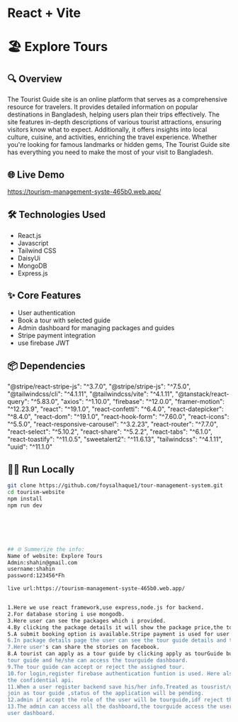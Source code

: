 # React + Vite
# 🏖️  Explore Tours

## 🔍 Overview
 
The Tourist Guide site is an online platform that serves as a comprehensive resource for travelers. It provides detailed information on popular destinations in Bangladesh, helping users plan their trips effectively. The site features in-depth descriptions of various tourist attractions, ensuring visitors know what to expect. Additionally, it offers insights into local culture, cuisine, and activities, enriching the travel experience. Whether you're looking for famous landmarks or hidden gems, The Tourist Guide site has everything you need to make the most of your visit to Bangladesh.


## 🌐 Live Demo
https://tourism-management-syste-465b0.web.app/

## 🛠️ Technologies Used
- React.js
- Javascript
- Tailwind CSS
- DaisyUi
- MongoDB
- Express.js

## ✨ Core Features
- User authentication
- Book a tour with selected guide
- Admin dashboard for managing packages and guides
- Stripe payment integration
- use firebase JWT

## 📦 Dependencies
   "@stripe/react-stripe-js": "^3.7.0",
    "@stripe/stripe-js": "^7.5.0",
    "@tailwindcss/cli": "^4.1.11",
    "@tailwindcss/vite": "^4.1.11",
    "@tanstack/react-query": "^5.83.0",
    "axios": "^1.10.0",
    "firebase": "^12.0.0",
    "framer-motion": "^12.23.9",
    "react": "^19.1.0",
    "react-confetti": "^6.4.0",
    "react-datepicker": "^8.4.0",
    "react-dom": "^19.1.0",
    "react-hook-form": "^7.60.0",
    "react-icons": "^5.5.0",
    "react-responsive-carousel": "^3.2.23",
    "react-router": "^7.7.0",
    "react-select": "^5.10.2",
    "react-share": "^5.2.2",
    "react-tabs": "^6.1.0",
    "react-toastify": "^11.0.5",
    "sweetalert2": "^11.6.13",
    "tailwindcss": "^4.1.11",
    "uuid": "^11.1.0"



## 🧑‍💻 Run Locally

```bash
git clone https://github.com/foysalhaque1/tour-management-system.git
cd tourism-website
npm install
npm run dev






## 🌐 Summerize the info:
Name of website: Explore Tours
Admin:shahin@gmail.com
username:shahin
password:123456*Fh

live url:https://tourism-management-syste-465b0.web.app/


1.Here we use react framework,use express,node.js for backend.
2.For database storing i use mongodb.
3.Here user can see the packages which i provided.
4.By clicking the package details it will show the package price,the tour guide,daywise plan of tour,tour info section.
5.A submit booking option is available.Stripe payment is used for user's booking payment.
6.In package details page the user can see the tour guide details and their travel stories.
7.Here user's can share the stories on facebook.
8.A tourist can apply as a tour guide by clicking apply as tourGuide button .if admin accept then the user's role will be 
tour guide and he/she can access the tourguide dashboard.
9.The tour guide can accept or reject the assigned tour.
10.for login,register firebase authentication funtion is used. Here also Firebase jwt token is used for admin stat to secure 
the confidential api.
11.When a user register backend save his/her info.Treated as tousrist/user.When he/she applied join as tour guide by clicking
join as tour guide ,status of the application will be pending.
12.admin if accept the role of the user will be tourguide,idf reject then the user role will be unchnaged.
13.The admin can access all the dashboard,the tourguide access the user and tour guide dash board .The user only access the 
user dashboard.
